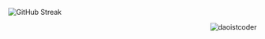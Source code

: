 ![GitHub Streak](https://streak-stats.demolab.com?user=daoistcoder&theme=yellowdark&border_radius=6&card_width=1000)
  
<p align="right"><img src="https://komarev.com/ghpvc/?username=daoistcoder&label=Profile%20Views&color=0e75b6&style=flat" alt="daoistcoder" /></p>






